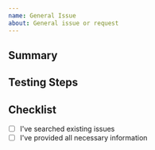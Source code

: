 ```yaml
---
name: General Issue
about: General issue or request
---
```


## Summary

<!-- Provide a brief summary of the issue -->

## Testing Steps

<!-- Describe steps to test or reproduce the issue -->

## Checklist

- [ ] I've searched existing issues
- [ ] I've provided all necessary information
